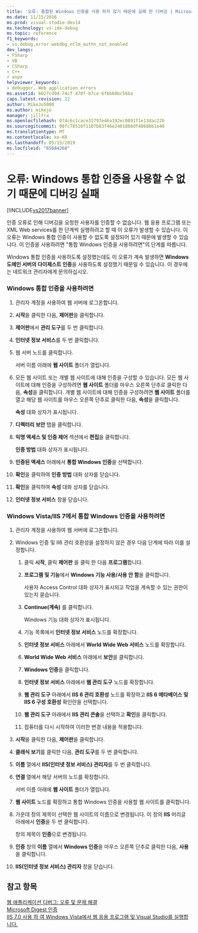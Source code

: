 ```yaml
---
title: '오류: 통합된 Windows 인증을 사용 하지 않기 때문에 실패 한 디버깅 | Microsoft Docs'
ms.date: 11/15/2016
ms.prod: visual-studio-dev14
ms.technology: vs-ide-debug
ms.topic: reference
f1_keywords:
- vs.debug.error.webdbg_ntlm_authn_not_enabled
dev_langs:
- FSharp
- VB
- CSharp
- C++
- aspx
helpviewer_keywords:
- debugger, Web application errors
ms.assetid: 6027cd94-74cf-470f-b7ce-6f6b68bc56ba
caps.latest.revision: 22
author: MikeJo5000
ms.author: mikejo
manager: jillfra
ms.openlocfilehash: 074c6c1cace31797e46a192ec0891f1e13dac22b
ms.sourcegitcommit: 08fc78516f1107b83f46e2401888df4868bb1e40
ms.translationtype: MT
ms.contentlocale: ko-KR
ms.lasthandoff: 05/15/2019
ms.locfileid: "65684268"
---
```

# <a name="error-debugging-failed-because-integrated-windows-authentication-is-not-enabled"></a>오류: Windows 통합 인증을 사용할 수 없기 때문에 디버깅 실패
[!INCLUDE[vs2017banner](../includes/vs2017banner.md)]

인증 오류로 인해 디버깅을 요청한 사용자를 인증할 수 없습니다. 웹 응용 프로그램 또는 XML Web services를 한 단계씩 실행하려고 할 때 이 오류가 발생할 수 있습니다. 이 오류는 Windows 통합 인증이 사용할 수 없도록 설정되어 있기 때문에 발생할 수 있습니다. 이 인증을 사용하려면 "통합 Windows 인증을 사용하려면"의 단계를 따릅니다.  
  
 Windows 통합 인증을 사용하도록 설정했는데도 이 오류가 계속 발생하면 **Windows 도메인 서버의 다이제스트 인증**을 사용하도록 설정했기 때문일 수 있습니다. 이 경우에는 네트워크 관리자에게 문의하십시오.  
  
### <a name="to-enable-integrated-windows-authentication"></a>Windows 통합 인증을 사용하려면  
  
1. 관리자 계정을 사용하여 웹 서버에 로그온합니다.  
  
2. **시작**을 클릭한 다음, **제어판**을 클릭합니다.  
  
3. **제어판**에서 **관리 도구**를 두 번 클릭합니다.  
  
4. **인터넷 정보 서비스**를 두 번 클릭합니다.  
  
5. 웹 서버 노드를 클릭합니다.  
  
     서버 이름 아래에 **웹 사이트** 폴더가 열립니다.  
  
6. 모든 웹 사이트 또는 개별 웹 사이트에 대해 인증을 구성할 수 있습니다. 모든 웹 사이트에 대해 인증을 구성하려면 **웹 사이트** 폴더를 마우스 오른쪽 단추로 클릭한 다음, **속성**을 클릭합니다. 개별 웹 사이트에 대해 인증을 구성하려면 **웹 사이트** 폴더를 열고 해당 웹 사이트를 마우스 오른쪽 단추로 클릭한 다음, **속성**을 클릭합니다.  
  
     **속성** 대화 상자가 표시됩니다.  
  
7. **디렉터리 보안** 탭을 클릭합니다.  
  
8. **익명 액세스 및 인증 제어** 섹션에서 **편집**을 클릭합니다.  
  
     **인증 방법** 대화 상자가 표시됩니다.  
  
9. **인증된 액세스** 아래에서 **통합 Windows 인증**을 선택합니다.  
  
10. **확인**을 클릭하여 **인증 방법** 대화 상자를 닫습니다.  
  
11. **확인**을 클릭하여 **속성** 대화 상자를 닫습니다.  
  
12. **인터넷 정보 서비스** 창을 닫습니다.  
  
### <a name="to-enable-integrated-windows-authentication-in-windows-vistaiis-7"></a>Windows Vista/IIS 7에서 통합 Windows 인증을 사용하려면  
  
1. 관리자 계정을 사용하여 웹 서버에 로그온합니다.  
  
2. Windows 인증 및 II6 관리 호환성을 설정하지 않은 경우 다음 단계에 따라 이를 설정합니다.  
  
    1. 클릭 **시작**, 클릭 **제어판** 을 클릭 한 다음 **프로그램**합니다.  
  
    2. **프로그램 및 기능**에서 **Windows 기능 사용/사용 안 함**을 클릭합니다.  
  
         사용자 Access Control 대화 상자가 표시되고 작업을 계속할 수 있는 권한이 있는지 묻습니다.  
  
    3. **Continue(계속)** 를 클릭합니다.  
  
         Windows 기능 대화 상자가 표시됩니다.  
  
    4. 기능 목록에서 **인터넷 정보 서비스** 노드를 확장합니다.  
  
    5. **인터넷 정보 서비스** 아래에서 **World Wide Web 서비스** 노드를 확장합니다.  
  
    6. **World Wide Web 서비스** 아래에서 **보안**을 클릭합니다.  
  
    7. **Windows 인증**을 클릭합니다.  
  
    8. **인터넷 정보 서비스** 아래에서 **웹 관리 도구** 노드를 확장합니다.  
  
    9. **웹 관리 도구** 아래에서 **IIS 6 관리 호환성** 노드를 확장하고 **IIS 6 메타베이스 및 IIS 6 구성 호환성** 확인란을 선택합니다.  
  
    10. **웹 관리 도구** 아래에서 **IIS 관리 콘솔**을 선택하고 **확인**을 클릭합니다.  
  
    11. 컴퓨터를 다시 시작하여 이러한 변경 내용을 적용합니다.  
  
3. **시작**을 클릭한 다음, **제어판**을 클릭합니다.  
  
4. **클래식 보기**를 클릭한 다음, **관리 도구**를 두 번 클릭합니다.  
  
5. **이름** 열에서 **IIS(인터넷 정보 서비스) 관리자**를 두 번 클릭합니다.  
  
6. **연결** 열에서 해당 서버의 노드를 확장합니다.  
  
     서버 이름 아래에 **웹 사이트** 폴더가 열립니다.  
  
7. **웹 사이트** 노드를 확장하고 통합 Windows 인증을 사용할 웹 사이트를 클릭합니다.  
  
8. 가운데 창의 제목이 선택한 웹 사이트의 이름으로 변경됩니다. 이 창의 **IIS** 머리글 아래에서 **인증**을 두 번 클릭합니다.  
  
     창의 제목이 **인증**으로 변경됩니다.  
  
9. **인증** 창의 **이름** 열에서 **Windows 인증**을 마우스 오른쪽 단추로 클릭한 다음, **사용**을 클릭합니다.  
  
10. **IIS(인터넷 정보 서비스) 관리자** 창을 닫습니다.  
  
## <a name="see-also"></a>참고 항목  
 [웹 애플리케이션 디버그: 오류 및 문제 해결](../debugger/debugging-web-applications-errors-and-troubleshooting.md)   
 [Microsoft Digest 인증](http://go.microsoft.com/fwlink/?LinkId=77938)   
 [IIS 7.0 사용 하 여 Windows Vista에서 웹 응용 프로그램 및 Visual Studio를 실행합니다.](https://msdn.microsoft.com/library/262a82ac-dd0e-4096-86c6-fb463e88be66)
